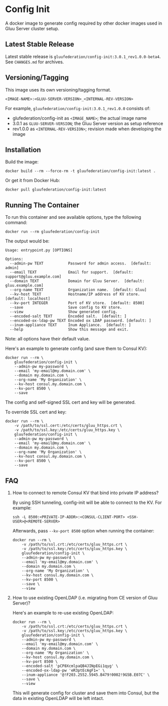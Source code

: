 # Config Init

A docker image to generate config required by other docker images used in Gluu Server cluster setup.

## Latest Stable Release

Latest stable release is `gluufederation/config-init:3.0.1_rev1.0.0-beta4`. See `CHANGES.md` for archives.

## Versioning/Tagging

This image uses its own versioning/tagging format.

    <IMAGE-NAME>:<GLUU-SERVER-VERSION>_<INTERNAL-REV-VERSION>

For example, `gluufederation/config-init:3.0.1_rev1.0.0` consists of:

- glufederation/config-init as `<IMAGE_NAME>`; the actual image name
- 3.0.1 as `GLUU-SERVER-VERSION`; the Gluu Server version as setup reference
- rev1.0.0 as `<INTERNAL-REV-VERSION>`; revision made when developing the image

## Installation

Build the image:

```
docker build --rm --force-rm -t gluufederation/config-init:latest .
```

Or get it from Docker Hub:

```
docker pull gluufederation/config-init:latest
```

## Running The Container

To run this container and see available options, type the following command:

```
docker run --rm gluufederation/config-init
```

The output would be:

```
Usage: entrypoint.py [OPTIONS]

Options:
  --admin-pw TEXT           Password for admin access.  [default: admin]
  --email TEXT              Email for support.  [default: support@gluu.example.com]
  --domain TEXT             Domain for Gluu Server.  [default: gluu.example.com]
  --org-name TEXT           Organization name.  [default: Gluu]
  --kv-host TEXT            Hostname/IP address of KV store.  [default: localhost]
  --kv-port INTEGER         Port of KV store.  [default: 8500]
  --save                    Save config to KV store.
  --view                    Show generated config.
  --encoded-salt TEXT       Encoded salt.  [default: ]
  --encoded-ox-ldap-pw TEXT Encoded ox LDAP password. [default: ]
  --inum-appliance TEXT     Inum Appliance.  [default: ]
  --help                    Show this message and exit.
```

Note: all options have their default value.

Here's an example to generate config (and save them to Consul KV):

```
docker run --rm \
    gluufederation/config-init \
    --admin-pw my-password \
    --email 'my-email@my.domain.com' \
    --domain my.domain.com \
    --org-name 'My Organization' \
    --kv-host consul.my.domain.com \
    --kv-port 8500 \
    --save
```

The config and self-signed SSL cert and key will be generated.

To override SSL cert and key:

```
docker run --rm \
    -v /path/to/ssl.cert:/etc/certs/gluu_https.crt \
    -v /path/to/ssl.key:/etc/certs/gluu_https.key \
    gluufederation/config-init \
    --admin-pw my-password \
    --email 'my-email@my.domain.com' \
    --domain my.domain.com \
    --org-name 'My Organization' \
    --kv-host consul.my.domain.com \
    --kv-port 8500 \
    --save
```

## FAQ

1.  How to connect to remote Consul KV that bind into private IP address?

    By using SSH tunneling, config-init will be able to connect to the KV.
    For example:

    ```
    ssh -L 8500:<PRIVATE-IP-ADDR>:<CONSUL-CLIENT-PORT> <SSH-USER>@<REMOTE-SERVER>
    ```

    Afterwards, pass `--kv-port 8500` option when running the container:

    ```
    docker run --rm \
        -v /path/to/ssl.crt:/etc/certs/gluu_https.crt \
        -v /path/to/ssl.key:/etc/certs/gluu_https.key \
        gluufederation/config-init \
        --admin-pw my-password \
        --email 'my-email@my.domain.com' \
        --domain my.domain.com \
        --org-name 'My Organization' \
        --kv-host consul.my.domain.com \
        --kv-port 8500 \
        --save \
        --view
    ```

2.  How to use existing OpenLDAP (i.e. migrating from CE version of Gluu Server)?

    Here's an example to re-use existing OpenLDAP:

    ```
    docker run --rm \
        -v /path/to/ssl.crt:/etc/certs/gluu_https.crt \
        -v /path/to/ssl.key:/etc/certs/gluu_https.key \
        gluufederation/config-init \
        --admin-pw my-password \
        --email 'my-email@my.domain.com' \
        --domain my.domain.com \
        --org-name 'My Organization' \
        --kv-host consul.my.domain.com \
        --kv-port 8500 \
        --encoded-salt 'pCP8XcmlpaQB4JINpEGi1qyg' \
        --encoded-ox-ldap-pw 'eR3ptEcAgF1=' \
        --inum-appliance '@!F203.2552.5945.B479!0002!9G5B.E07C' \
        --save \
        --view
    ```

    This will generate config for cluster and save them into Consul, but the data in existing OpenLDAP will be left intact.
